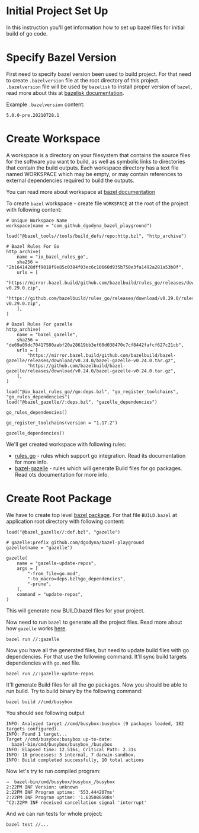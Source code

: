 # Initial Project Set Up

In this instruction you'll get information how to set up bazel files for initial build of go code.

# Specify Bazel Version

First need to specify bazel version been used to build project. For that need to create `.bazelversion` file at the root
directory of this project. `.bazelversion` file will be used by `bazelisk` to install proper version of `bazel`, read
more about this
at [bazelisk documentation](https://github.com/bazelbuild/bazelisk#how-does-bazelisk-know-which-bazel-version-to-run).

Example `.bazelversion` content:

```
5.0.0-pre.20210728.1
```

# Create Workspace

A workspace is a directory on your filesystem that contains the source files for the software you want to build, as well
as symbolic links to directories that contain the build outputs. Each workspace directory has a text file named
WORKSPACE which may be empty, or may contain references to external dependencies required to build the outputs.

You can read more about workspace
at [bazel documentation](https://docs.bazel.build/versions/4.2.1/build-ref.html#workspace)

To create `bazel` workspace - create file `WORKSPACE` at the root of the project with following content:

```
# Unique Workspace Name
workspace(name = "com_github_dgodyna_bazel_playground")

load("@bazel_tools//tools/build_defs/repo:http.bzl", "http_archive")

# Bazel Rules For Go
http_archive(
    name = "io_bazel_rules_go",
    sha256 = "2b1641428dff9018f9e85c0384f03ec6c10660d935b750e3fa1492a281a53b0f",
    urls = [
        "https://mirror.bazel.build/github.com/bazelbuild/rules_go/releases/download/v0.29.0/rules_go-v0.29.0.zip",
        "https://github.com/bazelbuild/rules_go/releases/download/v0.29.0/rules_go-v0.29.0.zip",
    ],
)

# Bazel Rules For gazelle
http_archive(
    name = "bazel_gazelle",
    sha256 = "de69a09dc70417580aabf20a28619bb3ef60d038470c7cf8442fafcf627c21cb",
    urls = [
        "https://mirror.bazel.build/github.com/bazelbuild/bazel-gazelle/releases/download/v0.24.0/bazel-gazelle-v0.24.0.tar.gz",
        "https://github.com/bazelbuild/bazel-gazelle/releases/download/v0.24.0/bazel-gazelle-v0.24.0.tar.gz",
    ],
)

load("@io_bazel_rules_go//go:deps.bzl", "go_register_toolchains", "go_rules_dependencies")
load("@bazel_gazelle//:deps.bzl", "gazelle_dependencies")

go_rules_dependencies()

go_register_toolchains(version = "1.17.2")

gazelle_dependencies()
```

We'll get created workspace with following rules:

* [rules_go](https://github.com/bazelbuild/rules_go) - rules which support go integration. Read its documentation for
  more info.
* [bazel-gazelle](https://github.com/bazelbuild/bazel-gazelle) - rules which will generate Build files for go packages.
  Read ots documentation for more info.

# Create Root Package

We have to create top level [bazel package](https://docs.bazel.build/versions/4.2.1/build-ref.html#packages). For that
file `BUILD.bazel` at application root directory with following content:

```
load("@bazel_gazelle//:def.bzl", "gazelle")

# gazelle:prefix github.com/dgodyna/bazel-playground
gazelle(name = "gazelle")

gazelle(
    name = "gazelle-update-repos",
    args = [
        "-from_file=go.mod",
        "-to_macro=deps.bzl%go_dependencies",
        "-prune",
    ],
    command = "update-repos",
)
```

This will generate new BUILD.bazel files for your project.

Now need to run `bazel` to generate all the project files. Read more about how `gazelle`
works [here](https://github.com/bazelbuild/bazel-gazelle).

```shell
bazel run //:gazelle
```

Now you have all the generated files, but need to update build files with go dependencies. For that use the following
command. It'll sync build targets dependencies with `go.mod` file.

```shell
bazel run //:gazelle-update-repos
```

It'll generate Build files for all the go packages. Now you should be able to run build. Try to build binary by the
following command:

```shell
bazel build //cmd/busybox
```

You should see following output

```
INFO: Analyzed target //cmd/busybox:busybox (9 packages loaded, 182 targets configured).
INFO: Found 1 target...
Target //cmd/busybox:busybox up-to-date:
  bazel-bin/cmd/busybox/busybox_/busybox
INFO: Elapsed time: 12.516s, Critical Path: 2.31s
INFO: 10 processes: 3 internal, 7 darwin-sandbox.
INFO: Build completed successfully, 10 total actions
```

Now let's try to run compiled program:

```
⇒  bazel-bin/cmd/busybox/busybox_/busybox
2:22PM INF Version: unknown
2:22PM INF Program uptime: '553.444207ms'
2:22PM INF Program uptime: '1.635086508s'
^C2:22PM INF received cancellation signal 'interrupt'
```

And we can run tests for whole project:

```
bazel test //... 
```